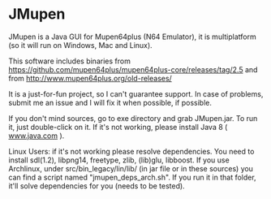 # JMupen
JMupen is a Java GUI for Mupen64plus (N64 Emulator), it is multiplatform (so it will run on Windows, Mac and Linux).

This software includes binaries from https://github.com/mupen64plus/mupen64plus-core/releases/tag/2.5 and from http://www.mupen64plus.org/old-releases/

It is a just-for-fun project, so I can't guarantee support. In case of problems, submit me an issue and I will fix it when possible, if possible.

If you don't mind sources, go to exe directory and grab JMupen.jar. To run it, just double-click on it. If it's not working, please install Java 8 ( www.java.com ).

Linux Users:  if it's not working please resolve dependencies. You need to install sdl(1.2), libpng14, freetype, zlib, (lib)glu, libboost.
If you use Archlinux, under src/bin_legacy/lin/lib/ (in jar file or in these sources) you can find a script named "jmupen_deps_arch.sh". If you run it in that folder, it'll solve dependencies for you (needs to be tested).



